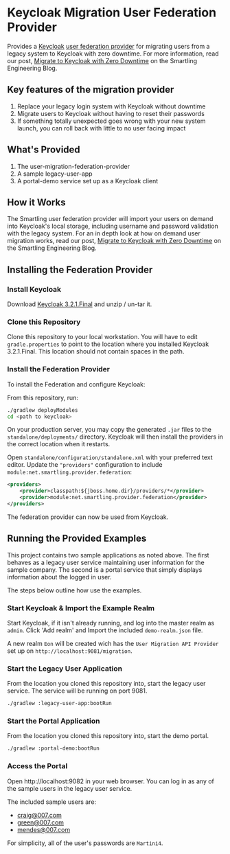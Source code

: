 # Keycloak Migration User Federation Provider
  
Provides a [Keycloak][0] [user federation provider][1] for migrating users
from a legacy system to Keycloak with zero downtime. For more information,
read our post, [Migrate to Keycloak with Zero Downtime][3] on the Smartling Engineering Blog.

## Key features of the migration provider

1. Replace your legacy login system with Keycloak without downtime
2. Migrate users to Keycloak without having to reset their passwords
3. If something totally unexpected goes wrong with your new system launch, you can
roll back with little to no user facing impact

## What's Provided

1. The user-migration-federation-provider
2. A sample legacy-user-app
3. A portal-demo service set up as a Keycloak client 

## How it Works

The Smartling user federation provider will import your users on demand into Keycloak's
local storage, including username and password validation with the legacy system.
For an in depth look at how on demand user migration works, read our post,
[Migrate to Keycloak with Zero Downtime][3] on the Smartling Engineering Blog.

## Installing the Federation Provider

### Install Keycloak

Download [Keycloak 3.2.1.Final][2] and unzip / un-tar it. 

### Clone this Repository

Clone this repository to your local workstation. You will have to edit `gradle.properties`
to point to the location where you installed Keycloak 3.2.1.Final. This location should
not contain spaces in the path.
 
### Install the Federation Provider

To install the Federation and configure Keycloak: 

From this repository, run:

``` bash
./gradlew deployModules
cd <path to keycloak>
```

On your production server, you may copy the generated `.jar` files to the `standalone/deployments/` directory.
Keycloak will then install the providers in the correct location when it restarts.

Open `standalone/configuration/standalone.xml` with your preferred text editor.
Update the `"providers"` configuration to include `module:net.smartling.provider.federation`:

``` xml
<providers>
    <provider>classpath:${jboss.home.dir}/providers/*</provider>
    <provider>module:net.smartling.provider.federation</provider>
</providers>
```

The federation provider can now be used from Keycloak.

## Running the Provided Examples

This project contains two sample applications as noted above. The first behaves as a legacy
user service maintaining user information for the sample company. The second is a portal
service that simply displays information about the logged in user.
 
The steps below outline how use the examples.

### Start Keycloak & Import the Example Realm

Start Keycloak, if it isn't already running, and log into the master realm as `admin`.
Click 'Add realm' and Import the included `demo-realm.json` file.

A new realm `Eon` will be created wich has the `User Migration API Provider`
set up on `http://localhost:9081/migration`.
 
### Start the Legacy User Application

From the location you cloned this repository into, start the legacy user service.
The service will be running on port 9081.

``` bash
./gradlew :legacy-user-app:bootRun
```

### Start the Portal Application

From the location you cloned this repository into, start the demo portal.

``` bash
./gradlew :portal-demo:bootRun
```

### Access the Portal

Open http://localhost:9082 in your web browser. You can log in as any of the sample users
in the legacy user service.

The included sample users are:

* craig@007.com
* green@007.com
* mendes@007.com

For simplicity, all of the user's passwords are `Martini4`.

[0]: http://keycloak.jboss.org/
[1]: http://www.keycloak.org/docs/3.3/server_admin/topics/user-federation.html
[2]: https://downloads.jboss.org/keycloak/3.2.1.Final/keycloak-3.2.1.Final.tar.gz
[3]: http://tech.smartling.com/migrate-to-keycloak-with-zero-downtime/

